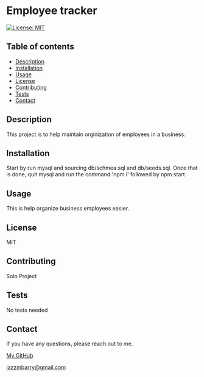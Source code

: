 # Employee tracker

  [![License: MIT](https://img.shields.io/badge/License-MIT-yellow.svg)](https://opensource.org/licenses/MIT)

  ## Table of contents

  * [Description](#description)
  * [Installation](#installation)
  * [Usage](#usage)
  * [License](#license)
  * [Contributing](#contributing)
  * [Tests](#tests)
  * [Contact](#contact)

  ## Description
  This project is to help maintain orginization of employees in a business.
  
  ## Installation
  Start by run mysql and sourcing db/schmea.sql and db/seeds.sql. Once that is done, quit mysql and run the command 'npm i' followed by npm start
  
  ## Usage
  This is help organize business employees easier.
  
  ## License
  MIT
  
  ## Contributing
  Solo Project

  ## Tests
  No tests needed

  ## Contact
  If you have any questions, please reach out to me.
  
  [My GitHub](https://github.com/jazzmbarry)
  
  jazzmbarry@gmail.com
  
